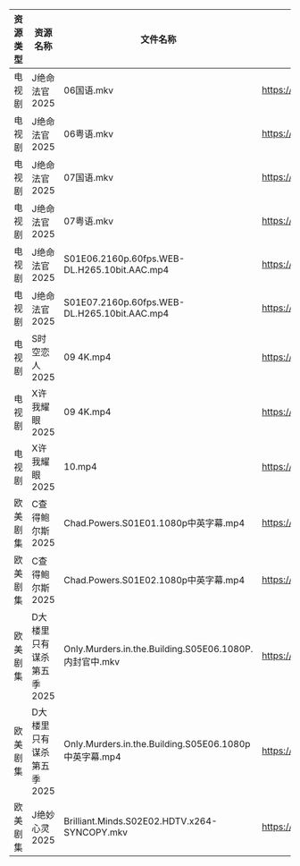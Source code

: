 | 资源类型 | 资源名称            | 文件名称                                               | 分享链接                                 | 更新时间                |
| ---- | --------------- | -------------------------------------------------- | ------------------------------------ | ------------------- |
| 电视剧  | J绝命法官2025       | 06国语.mkv                                           | https://www.alipan.com/s/XFZgThTuhqe | 2025-09-30 15:58:26 |
| 电视剧  | J绝命法官2025       | 06粤语.mkv                                           | https://www.alipan.com/s/XFZgThTuhqe | 2025-09-30 15:58:25 |
| 电视剧  | J绝命法官2025       | 07国语.mkv                                           | https://www.alipan.com/s/XFZgThTuhqe | 2025-09-30 15:58:25 |
| 电视剧  | J绝命法官2025       | 07粤语.mkv                                           | https://www.alipan.com/s/XFZgThTuhqe | 2025-09-30 15:58:23 |
| 电视剧  | J绝命法官2025       | S01E06.2160p.60fps.WEB-DL.H265.10bit.AAC.mp4       | https://pan.quark.cn/s/50b666fcfcd1  | 2025-09-30 16:16:19 |
| 电视剧  | J绝命法官2025       | S01E07.2160p.60fps.WEB-DL.H265.10bit.AAC.mp4       | https://pan.quark.cn/s/50b666fcfcd1  | 2025-09-30 16:16:23 |
| 电视剧  | S时空恋人2025       | 09 4K.mp4                                          | https://www.alipan.com/s/3j66jFaEhvh | 2025-09-30 15:58:39 |
| 电视剧  | X许我耀眼2025       | 09 4K.mp4                                          | https://www.alipan.com/s/kZBrzfKxPFa | 2025-09-30 12:58:52 |
| 电视剧  | X许我耀眼2025       | 10.mp4                                             | https://www.alipan.com/s/kZBrzfKxPFa | 2025-09-30 12:58:52 |
| 欧美剧集 | C查得鲍尔斯2025      | Chad.Powers.S01E01.1080p中英字幕.mp4                   | https://pan.quark.cn/s/525cb8513b0e  | 2025-09-30 16:13:43 |
| 欧美剧集 | C查得鲍尔斯2025      | Chad.Powers.S01E02.1080p中英字幕.mp4                   | https://pan.quark.cn/s/525cb8513b0e  | 2025-09-30 16:13:47 |
| 欧美剧集 | D大楼里只有谋杀第五季2025 | Only.Murders.in.the.Building.S05E06.1080P.内封官中.mkv | https://pan.quark.cn/s/a4b24f049df0  | 2025-09-30 16:14:05 |
| 欧美剧集 | D大楼里只有谋杀第五季2025 | Only.Murders.in.the.Building.S05E06.1080p中英字幕.mp4  | https://pan.quark.cn/s/a4b24f049df0  | 2025-09-30 16:14:09 |
| 欧美剧集 | J绝妙心灵2025       | Brilliant.Minds.S02E02.HDTV.x264-SYNCOPY.mkv       | https://pan.quark.cn/s/f6fca909cc0f  | 2025-09-30 16:16:34 |
